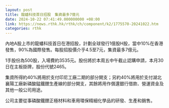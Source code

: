 ```yaml
---
layout: post
title: 龍蟠科技首日招股　集資最多7億元
date: 2024-10-22 07:41:49.000000000 +08:00
link: https://news.rthk.hk/rthk/ch/component/k2/1775570-20241022.htm
categories: rthk
---
```


內地A股上市的龍蟠科技首日在港招股，計劃全球發行1億股H股，當中10%在香港發售，90%為國際發售。每股招股價介乎4.5至7元，集資最多7億元。

1手股份為500股，入場費約3535元。股份將於本周五中午截止認購申請，本月30日在主板掛牌，股份代號2465。

集資所得約40%將用於支付印尼工廠二期的部分開支；另約40%將用於支付湖北襄陽工廠新磷酸錳鐵鋰生產線的部分開支，其餘將用作償還銀行借款、營運資金及其他一般公司用途。

公司主要從事磷酸鐵鋰正極材料和車用環保精細化學品的研發、生產和銷售。

